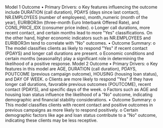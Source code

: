 Model 1 Outcome
•	Primary Drivers:
o	Key features influencing the outcome include DURATION (call duration), PDAYS (days since last contact), NR.EMPLOYEES (number of employees), month_numeric (month of the year), EURIBOR3m (three-month Euro Interbank Offered Rate), and CONS_PRICE_IDX (consumer price index).
o	Longer call durations, more recent contact, and certain months lead to more "Yes" classifications. On the other hand, higher economic indicators such as NR.EMPLOYEES and EURIBOR3m tend to correlate with "No" outcomes.
•	Outcome Summary:
o	The model classifies clients as likely to respond "Yes" if recent contact (PDAYS) and longer call durations are present.
o	Economic conditions and certain months (seasonality) play a significant role in determining the likelihood of a positive response.
Model 2 Outcome
•	Primary Drivers:
o	Key features in this model are AGE, DURATION (call duration), PDAYS, POUTCOME (previous campaign outcome), HOUSING (housing loan status), and DAY OF WEEK.
o	Clients are more likely to respond "Yes" if they have longer call durations, favorable previous outcomes (POUTCOME), recent contact (PDAYS), and specific days of the week.
o	Factors such as AGE and housing loan status influence the likelihood of a "No" outcome, indicating demographic and financial stability considerations.
•	Outcome Summary:
o	This model classifies clients with recent contact and positive outcomes in previous campaigns as more likely to respond positively.
o	Certain demographic factors like age and loan status contribute to a "No" outcome, indicating these clients may be less receptive.
